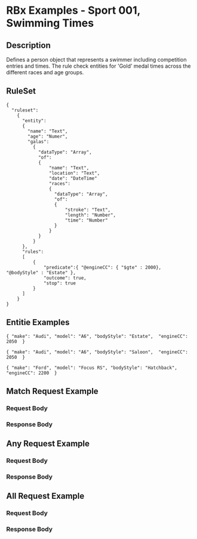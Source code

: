 # RBx Examples - Sport 001, Swimming Times

## Description
Defines a person object that represents a swimmer including competition entries and times. The rule check entities for 'Gold' medal times across the different races and age groups.

## RuleSet
```
{
  "ruleset":
    {
      "entity": 
      { 
        "name": "Text", 
        "age": "Numer", 
        "galas":
          { 
            "dataType": "Array", 
            "of": 
            { 
                "name": "Text", 
                "location": "Text", 
                "date": "DateTime" 
                "races":
                {
                  "dataType": "Array", 
                  "of": 
                  { 
                      "stroke": "Text", 
                      "length": "Number", 
                      "time": "Number" 
                  }
                }
            }
          }  
      },
      "rules": 
      [                          
          { 
              "predicate":{ "@engineCC": { "$gte" : 2000}, "@bodyStyle" : "Estate" },
              "outcome": true,
              "stop": true
          }
      ]
    }
}
```

## Entitie Examples
```
{ "make": "Audi", "model": "A6", "bodyStyle": "Estate",  "engineCC": 2050  }

{ "make": "Audi", "model": "A6", "bodyStyle": "Saloon",  "engineCC": 2050  }

{ "make": "Ford", "model": "Focus RS", "bodyStyle": "Hatchback",  "engineCC": 2200  }
```
## Match Request Example
###  Request Body
###  Response Body

## Any Request Example
###  Request Body
###  Response Body

## All Request Example
###  Request Body
###  Response Body